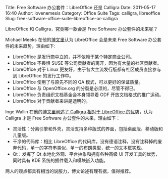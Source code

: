 Title: Free Software 办公套件：LibreOffice 还是 Calligra
Date: 2011-05-17 16:40
Author: lovenemesis
Category: Office Suite
Tags: calligra, libreoffice
Slug: free-software-office-suite-libreoffice-or-calligra

LibreOffice 和 Calligra，究竟哪一款会是 Free Software 办公套件的未来呢？

Michael Meeks
在他的[博文里](http://people.gnome.org/~michael/blog/2011-05-09-libreoffice-fud.html)认为
LibreOffice 会是未来 Free Software 办公套件的未来趋势，理由如下:

-   LibreOffice 是发行商中立的，并不依赖于某个特定商业公司。
-   LibreOffice 不畏惧 SUSE 等公司贡献者的离开，因为有大量的社区贡献者。
-   LibreOffice 对于 Linux
    更友好，由于各大主流发行版都有社区成员直接参与到 LibreOffice
    的发行工作中。
-   LibreOffice 使用了与原先不同的 QA 模式，可以更好的保证质量。
-   LibreOffice 与 OpenOffice.org 的分裂是必须的，尽管不得已。
-   LibreOffice 负责组织文档基金会本身领导着 ODF
    开放文档格式的推广运动。
-   LibreOffice 对于贡献者来讲是透明的。

Inge Wallin 在他的[博文里阐述了 Calligra 相对于 LibreOffice
的优势](http://ingwa2.blogspot.com/2011/05/calligra-is-future-of-free-software.html)，认为
Calligra 才是 Free Software 办公套件的未来，理由如下：

-   灵活性：分离引擎和外壳，灵活支持多种版式的界面，包括桌面版、移动版和儿童版。
-   干净的代码库：相比 LibreOffice
    的代码库，没有德语注释，没有注释掉的废弃代码，单一的字符串类似，单一的布朗类型，统一的文本框实现。
-   Qt：发挥了 Qt 本地化外观、平台抽象和拥有各种高级 UI
    开发工具的优势，同时具有 KDE 系统的插件载入和模块嵌入功能。

两人的观点都具有相当的说服力，博文论述有理有据，值得推荐。

